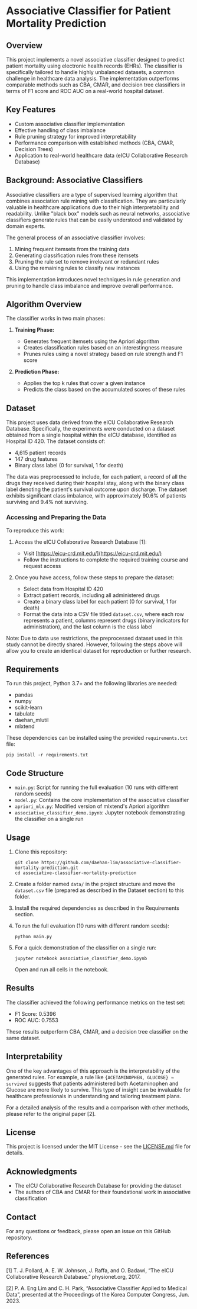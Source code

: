 # Associative Classifier for Patient Mortality Prediction

## Overview

This project implements a novel associative classifier designed to predict patient mortality using electronic health records (EHRs). The classifier is specifically tailored to handle highly unbalanced datasets, a common challenge in healthcare data analysis. The implementation outperforms comparable methods such as CBA, CMAR, and decision tree classifiers in terms of F1 score and ROC AUC on a real-world hospital dataset.

## Key Features

- Custom associative classifier implementation
- Effective handling of class imbalance
- Rule pruning strategy for improved interpretability
- Performance comparison with established methods (CBA, CMAR, Decision Trees)
- Application to real-world healthcare data (eICU Collaborative Research Database)

## Background: Associative Classifiers

Associative classifiers are a type of supervised learning algorithm that combines association rule mining with classification. They are particularly valuable in healthcare applications due to their high interpretability and readability. Unlike "black box" models such as neural networks, associative classifiers generate rules that can be easily understood and validated by domain experts.

The general process of an associative classifier involves:

1. Mining frequent itemsets from the training data
2. Generating classification rules from these itemsets
3. Pruning the rule set to remove irrelevant or redundant rules
4. Using the remaining rules to classify new instances

This implementation introduces novel techniques in rule generation and pruning to handle class imbalance and improve overall performance.

## Algorithm Overview

The classifier works in two main phases:

1. **Training Phase:**
   - Generates frequent itemsets using the Apriori algorithm
   - Creates classification rules based on an interestingness measure
   - Prunes rules using a novel strategy based on rule strength and F1 score

2. **Prediction Phase:**
   - Applies the top k rules that cover a given instance
   - Predicts the class based on the accumulated scores of these rules

## Dataset

This project uses data derived from the eICU Collaborative Research Database. Specifically, the experiments were conducted on a dataset obtained from a single hospital within the eICU database, identified as Hospital ID 420. The dataset consists of:

- 4,615 patient records
- 147 drug features
- Binary class label (0 for survival, 1 for death)

The data was preprocessed to include, for each patient, a record of all the drugs they received during their hospital stay, along with the binary class label denoting the patient's survival outcome upon discharge. The dataset exhibits significant class imbalance, with approximately 90.6% of patients surviving and 9.4% not surviving.

### Accessing and Preparing the Data

To reproduce this work:

1. Access the eICU Collaborative Research Database \[1\]:
   - Visit [https://eicu-crd.mit.edu/](https://eicu-crd.mit.edu/)
   - Follow the instructions to complete the required training course and request access

2. Once you have access, follow these steps to prepare the dataset:
   - Select data from Hospital ID 420
   - Extract patient records, including all administered drugs
   - Create a binary class label for each patient (0 for survival, 1 for death)
   - Format the data into a CSV file titled `dataset.csv`, where each row represents a patient, columns represent drugs (binary indicators for administration), and the last column is the class label

Note: Due to data use restrictions, the preprocessed dataset used in this study cannot be directly shared. However, following the steps above will allow you to create an identical dataset for reproduction or further research.

## Requirements

To run this project, Python 3.7+ and the following libraries are needed:

- pandas
- numpy
- scikit-learn
- tabulate
- daehan_mlutil
- mlxtend

These dependencies can be installed using the provided `requirements.txt` file:

```
pip install -r requirements.txt
```

## Code Structure

- `main.py`: Script for running the full evaluation (10 runs with different random seeds)
- `model.py`: Contains the core implementation of the associative classifier
- `apriori_mlx.py`: Modified version of mlxtend's Apriori algorithm
- `associative_classifier_demo.ipynb`: Jupyter notebook demonstrating the classifier on a single run

## Usage

1. Clone this repository:
   ```
   git clone https://github.com/daehan-lim/associative-classifier-mortality-prediction.git
   cd associative-classifier-mortality-prediction
   ```

2. Create a folder named `data/` in the project structure and move the `dataset.csv` file (prepared as described in the Dataset section) to this folder.

3. Install the required dependencies as described in the Requirements section.

4. To run the full evaluation (10 runs with different random seeds):
   ```
   python main.py
   ```

5. For a quick demonstration of the classifier on a single run:
   ```
   jupyter notebook associative_classifier_demo.ipynb
   ```
   Open and run all cells in the notebook.

## Results

The classifier achieved the following performance metrics on the test set:

- F1 Score: 0.5396
- ROC AUC: 0.7553

These results outperform CBA, CMAR, and a decision tree classifier on the same dataset.

## Interpretability

One of the key advantages of this approach is the interpretability of the generated rules. For example, a rule like `{ACETAMINOPHEN, GLUCOSE} → survived` suggests that patients administered both Acetaminophen and Glucose are more likely to survive. This type of insight can be invaluable for healthcare professionals in understanding and tailoring treatment plans.

For a detailed analysis of the results and a comparison with other methods, please refer to the original paper [2].

## License

This project is licensed under the MIT License - see the [LICENSE.md](LICENSE.md) file for details.

## Acknowledgments

- The eICU Collaborative Research Database for providing the dataset
- The authors of CBA and CMAR for their foundational work in associative classification

## Contact

For any questions or feedback, please open an issue on this GitHub repository.

## References

[1] T. J. Pollard, A. E. W. Johnson, J. Raffa, and O. Badawi, “The eICU Collaborative Research Database.” physionet.org, 2017.

[2] P. A. Eng Lim and C. H. Park, “Associative Classifier Applied to Medical Data”, presented at the Proceedings of the Korea Computer Congress, Jun. 2023.
